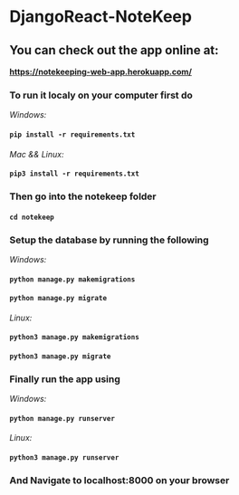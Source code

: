 # DjangoReact-NoteKeep

## You can check out the app online at:

**https://notekeeping-web-app.herokuapp.com/**

### To run it localy on your computer first do 

*Windows:*

#### ```pip install -r requirements.txt```

*Mac && Linux:* 

#### ```pip3 install -r requirements.txt```

### Then go into the notekeep folder

#### ```cd notekeep```

### Setup the database by running the following 

*Windows:*

#### ```python manage.py makemigrations```

#### ```python manage.py migrate```

*Linux:*

#### ```python3 manage.py makemigrations```

#### ```python3 manage.py migrate```

### Finally run the app using

*Windows:* 

#### ```python manage.py runserver```

*Linux:*

#### ```python3 manage.py runserver```

### And Navigate to localhost:8000 on your browser

